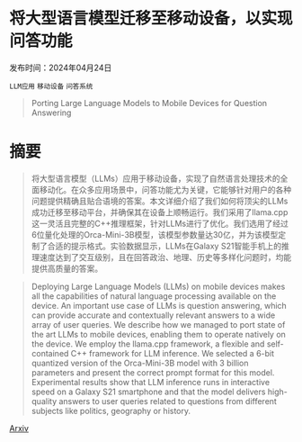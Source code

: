 # 将大型语言模型迁移至移动设备，以实现问答功能

发布时间：2024年04月24日

`LLM应用` `移动设备` `问答系统`

> Porting Large Language Models to Mobile Devices for Question Answering

# 摘要

> 将大型语言模型（LLMs）应用于移动设备，实现了自然语言处理技术的全面移动化。在众多应用场景中，问答功能尤为关键，它能够针对用户的各种问题提供精确且贴合语境的答案。本文详细介绍了我们如何将顶尖的LLMs成功迁移至移动平台，并确保其在设备上顺畅运行。我们采用了llama.cpp这一灵活且完整的C++推理框架，针对LLMs进行了优化。我们选用了经过6位量化处理的Orca-Mini-3B模型，该模型参数量达30亿，并为该模型定制了合适的提示格式。实验数据显示，LLMs在Galaxy S21智能手机上的推理速度达到了交互级别，且在回答政治、地理、历史等多样化问题时，均能提供高质量的答案。

> Deploying Large Language Models (LLMs) on mobile devices makes all the capabilities of natural language processing available on the device. An important use case of LLMs is question answering, which can provide accurate and contextually relevant answers to a wide array of user queries. We describe how we managed to port state of the art LLMs to mobile devices, enabling them to operate natively on the device. We employ the llama.cpp framework, a flexible and self-contained C++ framework for LLM inference. We selected a 6-bit quantized version of the Orca-Mini-3B model with 3 billion parameters and present the correct prompt format for this model. Experimental results show that LLM inference runs in interactive speed on a Galaxy S21 smartphone and that the model delivers high-quality answers to user queries related to questions from different subjects like politics, geography or history.

[Arxiv](https://arxiv.org/abs/2404.15851)